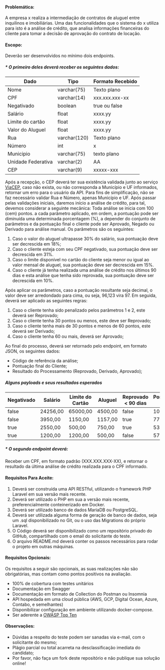 #### Problemática: 
A empresa x realiza a intermediação de contratos de aluguel entre inquilinos e imobiliárias. Uma das funcionalidades que o sistema do x utiliza para isto é a análise de crédito, que analisa informações financeiras do cliente para tomar a decisão de aprovação do contrato de locação.

#### Escopo: 
Deverão ser desenvolvidos no mínimo dois endpoints.
##### * O primeiro deles deverá receber os seguintes dados:
| Dado |Tipo |Formato Recebido  |
|--|--|--|
| Nome | varchar(75) | Texto plano |
| CPF | varchar(14) | xxx.xxx.xxx-xx  |
| Negativado | boolean | true ou false |
| Salário | float | xxxx.yy |
| Limite do cartão | float | xxxx.yy |
| Valor do Aluguel | float | xxxx.yy |
| Rua | varchar(120) | Texto plano |
| Número | int | x |
| Municipio | varchar(75) | texto plano |
| Unidade Federativa | varchar(2) | AA |
| CEP | varchar(9) | xxxxx-xxx |

Após a recepção, o CEP deverá ter sua existência validada junto ao serviço [ViaCEP](https://viacep.com.br/), caso não exista, ou não corresponda a Município e UF informados, retornar um erro para o usuário da API. Para fins de simplificação, não se faz necessário validar Rua e Número, apenas Município e UF.
Após passar pelas validações iniciais, daremos início a análise de crédito, para tal, devemos considerar a seguinte mecânica: 
Toda análise se inicia com 100 (cem) pontos. a cada parâmetro aplicado, em ordem, a pontuação pode ser diminuída uma determinada porcentagem (%), a depender do conjunto de parâmetros e da pontuação final o cliente pode ser Aprovado, Negado ou Derivado para análise manual.
Os parâmetros são os seguintes: 
 1. Caso o valor do aluguel ultrapasse 30% do salário, sua pontuação deve ser decrescida em 18%;
 2. Caso o cliente esteja com seu CPF negativado, sua pontuação deve ser decrescida em 31%.
 3. Caso o limite disponível no cartão do cliente seja menor ou igual ao valor mensal de aluguel, sua pontuação deve ser decrescida em 15%.
 4. Caso o cliente já tenha realizada uma análise de crédito nos últimos 90 dias e esta análise que tenha sido reprovada, sua pontuação deve ser decrescida em 10%.

Após aplicar os parâmetros, caso a pontuação resultante seja decimal, o valor deve ser arredondado para cima, ou seja, 96,123 vira 97.
Em seguida, deverá ser aplicado as seguintes regras:
 1. Caso o cliente tenha sido penalizado pelos parâmetros 1 e 2, este deverá ser Reprovado;
 2. Caso o cliente tenha 30 pontos ou menos, este deve ser Reprovado;
 3. Caso o cliente tenha mais de 30 pontos e menos de 60 pontos, este deverá ser Derivado;
 4. Caso o cliente tenha 60 ou mais, deverá ser Aprovado;

Ao final do processo, deverá ser retornado pelo endpoint, em formato JSON, os seguintes dados: 
* Código de referência da análise;
* Pontuação final do Cliente;
* Resultado do Processamento (Reprovado, Derivado, Aprovado);

##### Alguns payloads e seus resultados esperados
| Negativado | Salário | Limite do Cartão  |  Aluguel  | Reprovado < 90 dias |  Pontuação Final  |   Resultado  |
|--|--|--|--|--|--|--|
| false| 24256,00 | 65000,00 | 4500,00 | false | 100 | Aprovado|
| false| 3950,00 | 1150,00 | 1157,00 | true| 77 | Aprovado |
| true| 2550,00 | 500,00 | 750,00 | true| 53 | Derivado |
| true | 1200,00 | 1200,00 | 500,00 | false | 57 | Reprovado |

##### * O segundo endpoint deverá:
Receber um CPF, em formato padrão (XXX.XXX.XXX-XX), e retornar o resultado da última análise de crédito realizada para o CPF informado.

#### Requisitos Para Aceite:
 1. Deverá ser construída uma API RESTful, utilizando o framework PHP Laravel em sua versão mais recente.  
 2. Deverá ser utilizado o PHP em sua a versão mais recente, preferencialmente conteinerizado em Docker.
 3. Deverá ser utilizado banco de dados MariaDB ou PostgreSQL.
 4. Deverá ser utilizada alguma forma de geração de banco de dados, seja um .sql disponibilizado no Git, ou o uso das Migrations do próprio Laravel. 
 5. O Código deverá ser disponibilizado como um repositório privado do GitHub, compartilhado com o email do solicitante do teste.
 6. O arquivo README.md deverá conter os passos necessários para rodar o projeto em outras máquinas.

#### Requisitos Opcionais: 
Os requisitos a seguir são opcionais, as suas realizações não são obrigatórias, mas contam como pontos positivos na avaliação.
 * 100% de cobertura com testes unitários
 * Documentação em Swagger
 * Documentação em formato de Collection do Postman ou Insomnia
 * API hospedada em uma cloud pública (AWS, GCP, Digital Ocean, Azure, Contabo, e semelhantes)
 * Disponibilizar configuração em ambiente utilizando docker-compose.
 * Ser aderente a [OWASP Top Ten](https://owasp.org/www-project-top-ten/)
 
#### Observações: 
 * Dúvidas a respeito do teste podem ser sanadas via e-mail, com o solicitante do mesmo;
 * Plágio parcial ou total acarreta na desclassificação imediata do candidato;
 * Por favor, não faça um fork deste repositório e não publique sua solução online! 
